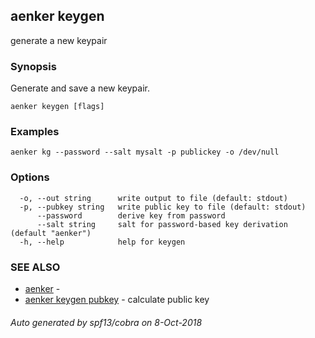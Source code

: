 ## aenker keygen

generate a new keypair

### Synopsis

Generate and save a new keypair.

```
aenker keygen [flags]
```

### Examples

```
aenker kg --password --salt mysalt -p publickey -o /dev/null
```

### Options

```
  -o, --out string      write output to file (default: stdout)
  -p, --pubkey string   write public key to file (default: stdout)
      --password        derive key from password
      --salt string     salt for password-based key derivation (default "aenker")
  -h, --help            help for keygen
```

### SEE ALSO

* [aenker](aenker.md)	 - 
* [aenker keygen pubkey](aenker_keygen_pubkey.md)	 - calculate public key

###### Auto generated by spf13/cobra on 8-Oct-2018
